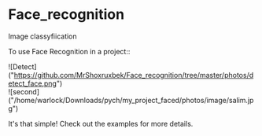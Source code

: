 # Face_recognition
Image classyfiication


To use Face Recognition in a project::

![Detect] ("https://github.com/MrShoxruxbek/Face_recognition/tree/master/photos/detect_face.png")    
![second] ("/home/warlock/Downloads/pych/my_project_faced/photos/image/salim.jpg")    

It's that simple! Check out the examples for more details.
